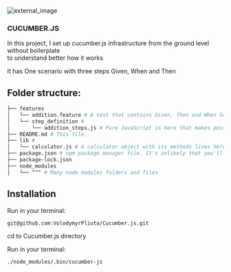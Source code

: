 ![external_image](http://www.nickvallaris.com/wp-content/uploads/2017/02/cucumber-logo-1024x445.jpg)
### CUCUMBER.JS

In this project, I set up cucumber.js infrastructure from the ground level without boilerplate
<br/> to understand better how it works

It has One scenario with three steps Given, When and Then

## Folder structure:
```bash
├── features
│   └── addition.feature # A test that contains Given, Then and When Scenarios
│   └── step_definition #
│       └── addition_steps.js # Pure JavaScript is here that makes possible white tests in Gherkin format with .feature extension
├── README.md # This file.
├── lib #
│   └── calculator.js # A calculator object with its methods lives here
├── package.json # npm package manager file. It's unlikely that you'll need to modify this.
├── package-lock.json
├── node_modules
│   └── ^^^ # Many node modules folders and files
```
## Installation

Run in your terminal:

```
git@github.com:VolodymyrPliuta/Cucumber.js.git
```

cd to Cucumber.js directory

Run in your terminal:

```
./node_modules/.bin/cucumber-js
```
